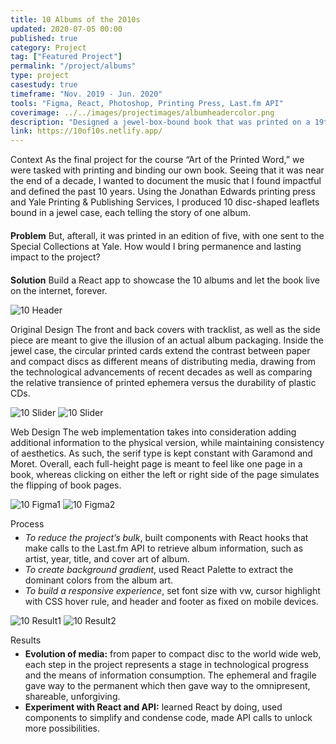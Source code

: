 ```yaml
---
title: 10 Albums of the 2010s
updated: 2020-07-05 00:00
published: true
category: Project
tag: ["Featured Project"]
permalink: "/project/albums"
type: project
casestudy: true
timeframe: "Nov. 2019 - Jun. 2020"
tools: "Figma, React, Photoshop, Printing Press, Last.fm API"
coverimage: ../../images/projectimages/albumheadercolor.png
description: "Designed a jewel-box-bound book that was printed on a 19th century printing press to highlight the music that helped define the past decade, which was then turned digital with React."
link: https://10of10s.netlify.app/
---
```


<div class="csblock" id="context"> 
<span class="csblockheading">
    Context
</span>
    As the final project for the course “Art of the Printed Word,” we were tasked with printing and binding our own book. Seeing that it was near the end of a decade, I wanted to document the music that I found impactful and defined the past 10 years. Using the Jonathan Edwards printing press and Yale Printing & Publishing Services, I produced 10 disc-shaped leaflets bound in a jewel case, each telling the story of one album.
    <div style="margin-top: 20px;">
        <b>Problem</b> But, afterall, it was printed in an edition of five, with one sent to the Special Collections at Yale. How would I bring permanence and lasting impact to the project?
    </div>
    <div style="margin-top: 20px;">
        <b>Solution</b> Build a React app to showcase the 10 albums and let the book live on the internet, forever.
    </div>
</div>

![10 Header](/projectimages/albumheadercolor.png)

<div class="csblock" id="original-design"> 
<span class="csblockheading">
    Original Design
</span>
    The front and back covers with tracklist, as well as the side piece are meant to give the illusion of an actual album packaging. Inside the jewel case, the circular printed cards extend the contrast between paper and compact discs as different means of distributing media, drawing from the technological advancements of recent decades as well as comparing the relative transience of printed ephemera versus the durability of plastic CDs.
</div>

![10 Slider](/projectimages/albumdesign.jpg)
![10 Slider](/projectimages/albumdesignslider.png)

<div class="csblock" id="web-design"> 
<span class="csblockheading">
    Web Design
</span>
    The web implementation takes into consideration adding additional information to the physical version, while maintaining consistency of aesthetics. As such, the serif type is kept constant with Garamond and Moret. Overall, each full-height page is meant to feel like one page in a book, whereas clicking on either the left or right side of the page simulates the flipping of book pages.
</div>

![10 Figma1](/projectimages/albumweb1.png)
![10 Figma2](/projectimages/albumweb2.png)

<div class="csblock" id="process"> 
<span class="csblockheading">
    Process
</span>
    <ul style="margin-top: 5px;">
        <li> <i>To reduce the project’s bulk</i>, built components with React hooks that make calls to the Last.fm API to retrieve album information, such as artist, year, title, and cover art of album.
        <li> <i>To create background gradient</i>, used React Palette to extract the dominant colors from the album art. 
        <li> <i>To build a responsive experience</i>, set font size with vw, cursor highlight with CSS hover rule, and header and footer as fixed on mobile devices.
    </ul>
</div>

![10 Result1](/projectimages/albumfigma1.jpg)
![10 Result2](/projectimages/albumfigma2.jpg)

<div class="csblock" id="results"> 
<span class="csblockheading">
    Results
</span>
    <ul style="margin-top: 5px;">
        <li> <b>Evolution of media:</b> from paper to compact disc to the world wide web, each step in the project represents a stage in technological progress and the means of information consumption. The ephemeral and fragile gave way to the permanent which then gave way to the omnipresent, shareable, unforgiving.
        <li> <b>Experiment with React and API:</b> learned React by doing, used components to simplify and condense code, made API calls to unlock more possibilities.
    </ul>
</div>
